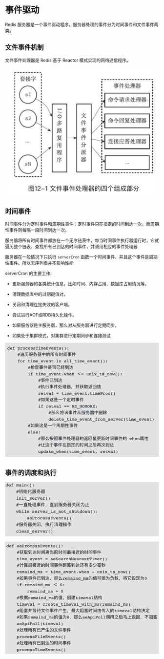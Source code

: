 # 事件驱动

Redis 服务器是一个事件驱动程序，服务器处理的事件分为时间事件和文件事件两类。

## 文件事件机制

文件事件处理器是 Redis 基于 Reactor 模式实现的网络通信程序。

![](../images/redis-event.png)

## 时间事件

时间事件分为定时事件和周期性事件：定时事件只在指定的时间到达一次，而周期性事件则每隔一段时间到达一次。

服务器将所有时间事件都放在一个无序链表中，每当时间事件执行器运行时，它就遍历整个链表，查找所有已到达的时间事件，并调用相应的事件处理器

服务器在一般情况下只执行 `serverCron` 函数一个时间事件，并且这个事件是周期性事件。所以无序列表并不影响性能

serverCron 的主要工作:

- 更新服务器的各类统计信息，比如时间、内存占用、数据库占用情况等。

- 清理数据库中的过期键值对。

- 关闭和清理连接失效的客户端。

- 尝试进行AOF或RDB持久化操作。

- 如果服务器是主服务器，那么对从服务器进行定期同步。

- 如果处于集群模式，对集群进行定期同步和连接测试

![](../images/redis-time-event.png)

## 事件的调度和执行

![](../images/redis-main.png)

![](../images/redis-event-execute.png)